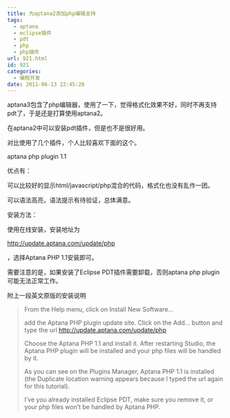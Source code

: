 ```yaml
---
title: 为aptana2添加php编辑支持
tags:
  - aptana
  - eclipse插件
  - pdt
  - php
  - php插件
url: 921.html
id: 921
categories:
  - 编程开发
date: 2011-06-13 22:45:28
---
```


aptana3包含了php编辑器，使用了一下，觉得格式化效果不好，同时不再支持pdt了，于是还是打算使用aptana2。  

在aptana2中可以安装pdt插件，但是也不是很好用。  

对比使用了几个插件，个人比较喜欢下面的这个。  

aptana php plugin 1.1  

优点有：  

可以比较好的显示html/javascript/php混合的代码，格式化也没有乱作一团。  

可以语法高亮，语法提示有待验证，总体满意。  

安装方法：  

使用在线安装，安装地址为

http://update.aptana.com/update/php

，选择Aptana PHP 1.1安装即可。  

需要注意的是，如果安装了Eclipse PDT插件需要卸载，否则aptana php plugin可能无法正常工作。  

附上一段英文原版的安装说明  

> From the Help menu, click on Install New Software…  
>   
> add the Aptana PHP plugin update site. Click on the Add… button and type the url http://update.aptana.com/update/php  
>   
> Choose the Aptana PHP 1.1 and install it. After restarting Studio, the Aptana PHP plugin will be installed and your php files will be handled by it.  
>   
> As you can see on the Plugins Manager, Aptana PHP 1.1 is installed (the Duplicate location warning appears because I typed the url again for this tutorial).  
>   
> I’ve you already installed Eclipse PDT, make sure you remove it, or your php files won’t be handled by Aptana PHP.
